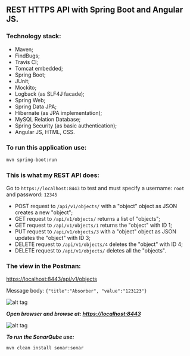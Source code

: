 ## REST HTTPS API with Spring Boot and Angular JS.

### Technology stack:

* Maven;
* FindBugs;
* Travis CI;
* Tomcat embedded;
* Spring Boot;
* JUnit;
* Mockito;
* Logback (as SLF4J facade);
* Spring Web;
* Spring Data JPA;
* Hibernate (as JPA implementation);
* MySQL Relation Database;
* Spring Security (as basic authentication);
* Angular JS, HTML, CSS.

### To run this application use:

```bash
mvn spring-boot:run
  ```

### This is what my REST API does:

Go to `https://localhost:8443` to test and must specify a username: `root` and password: `12345`

* POST request to `/api/v1/objects/` with a "object" object as JSON creates a new "object";
* GET request to `/api/v1/objects/` returns a list of "objects";
* GET request to `/api/v1/objects/1` returns the "object" with ID 1;
* PUT request to `/api/v1/objects/3` with a "object" object as JSON updates the "object" with ID 3;
* DELETE request to `/api/v1/objects/4` deletes the "object" with ID 4;
* DELETE request to `/api/v1/objects/` deletes all the "objects".

### The view in the Postman:

[https://localhost:8443/api/v1/objects](https://localhost:8443/api/v1/objects) 

Message body: `{"title":"Absorber", "value":"123123"}`

![alt tag](http://i.piccy.info/i9/805925eb5dd73435f3b1d9d94bafbb39/1479759393/66174/1085055/rest11.jpg)

_**Open browser and browse at: 
[https://localhost:8443](https://localhost:8443)**_

![alt tag](http://i.piccy.info/i9/7656c6d92ad0b4f722500bb6ebbf944e/1479758651/77123/1085055/resthttps.jpg)

_**To run the SonarQube use:**_

```bash
mvn clean install sonar:sonar
```